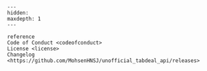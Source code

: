 ```{include} ../README.md
```

[MIT license]: license
[Contributor Guide]: contributing

```{toctree}
---
hidden:
maxdepth: 1
---

reference
Code of Conduct <codeofconduct>
License <license>
Changelog <https://github.com/MohsenHNSJ/unofficial_tabdeal_api/releases>
```
